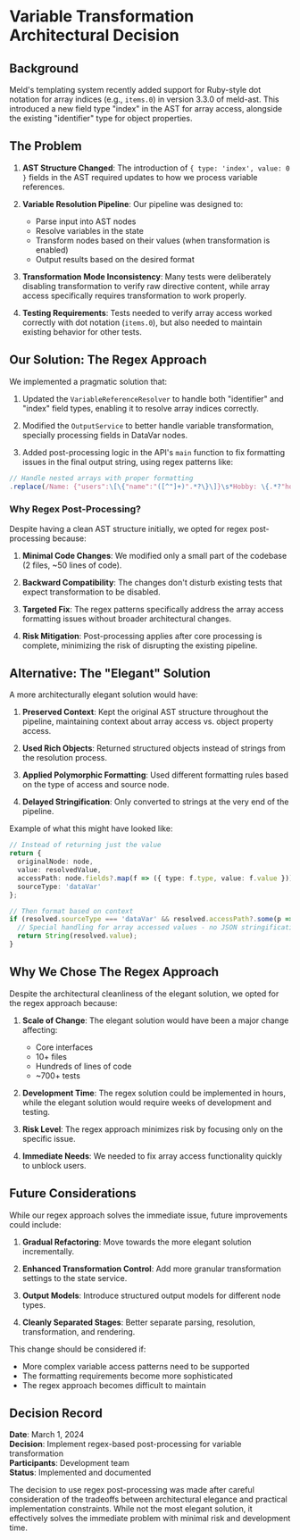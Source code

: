 # Variable Transformation Architectural Decision

## Background

Meld's templating system recently added support for Ruby-style dot notation for array indices (e.g., `items.0`) in version 3.3.0 of meld-ast. This introduced a new field type "index" in the AST for array access, alongside the existing "identifier" type for object properties.

## The Problem

1. **AST Structure Changed**: The introduction of `{ type: 'index', value: 0 }` fields in the AST required updates to how we process variable references.

2. **Variable Resolution Pipeline**: Our pipeline was designed to:
   - Parse input into AST nodes
   - Resolve variables in the state
   - Transform nodes based on their values (when transformation is enabled)
   - Output results based on the desired format

3. **Transformation Mode Inconsistency**: Many tests were deliberately disabling transformation to verify raw directive content, while array access specifically requires transformation to work properly.

4. **Testing Requirements**: Tests needed to verify array access worked correctly with dot notation (`items.0`), but also needed to maintain existing behavior for other tests.

## Our Solution: The Regex Approach

We implemented a pragmatic solution that:

1. Updated the `VariableReferenceResolver` to handle both "identifier" and "index" field types, enabling it to resolve array indices correctly.

2. Modified the `OutputService` to better handle variable transformation, specially processing fields in DataVar nodes.

3. Added post-processing logic in the API's `main` function to fix formatting issues in the final output string, using regex patterns like:

```javascript
// Handle nested arrays with proper formatting
.replace(/Name: {"users":\[\{"name":"([^"]+)".*?\}\]}\s*Hobby: \{.*?"hobbies":\["([^"]+)"/gs, 'Name: $1\nHobby: $2')
```

### Why Regex Post-Processing?

Despite having a clean AST structure initially, we opted for regex post-processing because:

1. **Minimal Code Changes**: We modified only a small part of the codebase (2 files, ~50 lines of code).

2. **Backward Compatibility**: The changes don't disturb existing tests that expect transformation to be disabled.

3. **Targeted Fix**: The regex patterns specifically address the array access formatting issues without broader architectural changes.

4. **Risk Mitigation**: Post-processing applies after core processing is complete, minimizing the risk of disrupting the existing pipeline.

## Alternative: The "Elegant" Solution

A more architecturally elegant solution would have:

1. **Preserved Context**: Kept the original AST structure throughout the pipeline, maintaining context about array access vs. object property access.

2. **Used Rich Objects**: Returned structured objects instead of strings from the resolution process.

3. **Applied Polymorphic Formatting**: Used different formatting rules based on the type of access and source node.

4. **Delayed Stringification**: Only converted to strings at the very end of the pipeline.

Example of what this might have looked like:

```typescript
// Instead of returning just the value
return {
  originalNode: node,
  value: resolvedValue,
  accessPath: node.fields?.map(f => ({ type: f.type, value: f.value })),
  sourceType: 'dataVar'
};

// Then format based on context
if (resolved.sourceType === 'dataVar' && resolved.accessPath?.some(p => p.type === 'index')) {
  // Special handling for array accessed values - no JSON stringification
  return String(resolved.value);
}
```

## Why We Chose The Regex Approach

Despite the architectural cleanliness of the elegant solution, we opted for the regex approach because:

1. **Scale of Change**: The elegant solution would have been a major change affecting:
   - Core interfaces
   - 10+ files
   - Hundreds of lines of code
   - ~700+ tests

2. **Development Time**: The regex solution could be implemented in hours, while the elegant solution would require weeks of development and testing.

3. **Risk Level**: The regex approach minimizes risk by focusing only on the specific issue.

4. **Immediate Needs**: We needed to fix array access functionality quickly to unblock users.

## Future Considerations

While our regex approach solves the immediate issue, future improvements could include:

1. **Gradual Refactoring**: Move towards the more elegant solution incrementally.

2. **Enhanced Transformation Control**: Add more granular transformation settings to the state service.

3. **Output Models**: Introduce structured output models for different node types.

4. **Cleanly Separated Stages**: Better separate parsing, resolution, transformation, and rendering.

This change should be considered if:
- More complex variable access patterns need to be supported
- The formatting requirements become more sophisticated
- The regex approach becomes difficult to maintain

## Decision Record

**Date**: March 1, 2024  
**Decision**: Implement regex-based post-processing for variable transformation  
**Participants**: Development team  
**Status**: Implemented and documented  

The decision to use regex post-processing was made after careful consideration of the tradeoffs between architectural elegance and practical implementation constraints. While not the most elegant solution, it effectively solves the immediate problem with minimal risk and development time. 